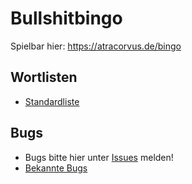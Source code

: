# Bullshitbingo
Spielbar hier: https://atracorvus.de/bingo

## Wortlisten
- [Standardliste](./src/assets/phrases.txt)

## Bugs
- Bugs bitte hier unter [Issues](https://github.com/atracorvusDev/bullshitbingo/issues) melden!
- [Bekannte Bugs](./src/assets/Bugs.txt) 
